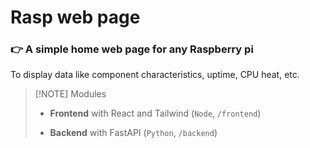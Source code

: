 # Rasp web page

### 👉 A simple home web page for any Raspberry pi

To display data like component characteristics, uptime, CPU heat, etc.

> [!NOTE] Modules
> - **Frontend** with React and Tailwind (`Node`, `/frontend`)
> 
> - **Backend** with FastAPI (`Python`, `/backend`)